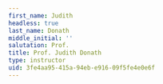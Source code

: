 ```yaml
---
first_name: Judith
headless: true
last_name: Donath
middle_initial: ''
salutation: Prof.
title: Prof. Judith Donath
type: instructor
uid: 3fe4aa95-415a-94eb-e916-09f5fe4e0e6f
---
```

